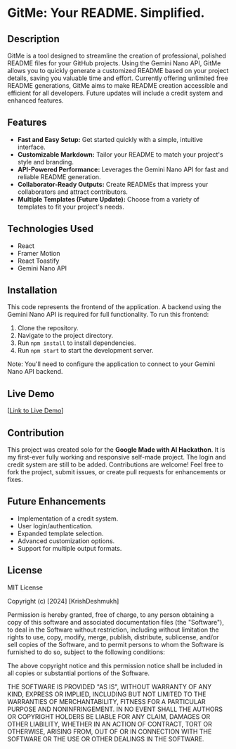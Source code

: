 # GitMe: Your README. Simplified.

## Description

GitMe is a tool designed to streamline the creation of professional, polished README files for your GitHub projects. Using the Gemini Nano API, GitMe allows you to quickly generate a customized README based on your project details, saving you valuable time and effort. Currently offering unlimited free README generations, GitMe aims to make README creation accessible and efficient for all developers. Future updates will include a credit system and enhanced features.

## Features

* **Fast and Easy Setup:** Get started quickly with a simple, intuitive interface.
* **Customizable Markdown:** Tailor your README to match your project's style and branding.
* **API-Powered Performance:** Leverages the Gemini Nano API for fast and reliable README generation.
* **Collaborator-Ready Outputs:** Create READMEs that impress your collaborators and attract contributors.
* **Multiple Templates (Future Update):** Choose from a variety of templates to fit your project's needs.

## Technologies Used

* React
* Framer Motion
* React Toastify
* Gemini Nano API

## Installation

This code represents the frontend of the application. A backend using the Gemini Nano API is required for full functionality. To run this frontend:

1. Clone the repository.
2. Navigate to the project directory.
3. Run `npm install` to install dependencies.
4. Run `npm start` to start the development server.

Note: You'll need to configure the application to connect to your Gemini Nano API backend.

## Live Demo

[[Link to Live Demo](https://git-me.netlify.app/)]

## Contribution

This project was created solo for the **Google Made with AI Hackathon**. It is my first-ever fully working and responsive self-made project. The login and credit system are still to be added. Contributions are welcome! Feel free to fork the project, submit issues, or create pull requests for enhancements or fixes.

## Future Enhancements

* Implementation of a credit system.
* User login/authentication.
* Expanded template selection.
* Advanced customization options.
* Support for multiple output formats.

## License
MIT License

Copyright (c) [2024] [KrishDeshmukh]

Permission is hereby granted, free of charge, to any person obtaining a copy
of this software and associated documentation files (the "Software"), to deal
in the Software without restriction, including without limitation the rights
to use, copy, modify, merge, publish, distribute, sublicense, and/or sell
copies of the Software, and to permit persons to whom the Software is
furnished to do so, subject to the following conditions:

The above copyright notice and this permission notice shall be included in all
copies or substantial portions of the Software.

THE SOFTWARE IS PROVIDED "AS IS", WITHOUT WARRANTY OF ANY KIND, EXPRESS OR
IMPLIED, INCLUDING BUT NOT LIMITED TO THE WARRANTIES OF MERCHANTABILITY,
FITNESS FOR A PARTICULAR PURPOSE AND NONINFRINGEMENT. IN NO EVENT SHALL THE
AUTHORS OR COPYRIGHT HOLDERS BE LIABLE FOR ANY CLAIM, DAMAGES OR OTHER
LIABILITY, WHETHER IN AN ACTION OF CONTRACT, TORT OR OTHERWISE, ARISING FROM,
OUT OF OR IN CONNECTION WITH THE SOFTWARE OR THE USE OR OTHER DEALINGS IN THE
SOFTWARE.
